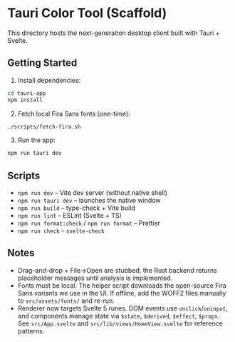 # Tauri Color Tool (Scaffold)

This directory hosts the next-generation desktop client built with Tauri + Svelte.

## Getting Started

1. Install dependencies:

```bash
cd tauri-app
npm install
```

2. Fetch local Fira Sans fonts (one-time):

```bash
./scripts/fetch-fira.sh
```

3. Run the app:

```bash
npm run tauri dev
```

## Scripts

- `npm run dev` – Vite dev server (without native shell)
- `npm run tauri dev` – launches the native window
- `npm run build` – type-check + Vite build
- `npm run lint` – ESLint (Svelte + TS)
- `npm run format:check` / `npm run format` – Prettier
- `npm run check` – `svelte-check`

## Notes

- Drag-and-drop + File→Open are stubbed; the Rust backend returns placeholder messages until analysis is implemented.
- Fonts must be local. The helper script downloads the open-source Fira Sans variants we use in the UI. If offline, add the WOFF2 files manually to `src/assets/fonts/` and re-run.
- Renderer now targets Svelte 5 runes. DOM events use `onclick`/`oninput`, and components manage state via `$state`, `$derived`, `$effect`, `$props`. See `src/App.svelte` and `src/lib/views/HomeView.svelte` for reference patterns.
